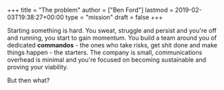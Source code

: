 +++
title = "The problem"
author = ["Ben Ford"]
lastmod = 2019-02-03T19:38:27+00:00
type = "mission"
draft = false
+++

Starting something is hard. You sweat, struggle and persist and you're off and
running, you start to gain momentum. You build a team around you of dedicated
**commandos** - the ones who take risks, get shit done and make things happen - the
starters. The company is small, communications overhead is minimal and you're
focused on becoming sustainable and proving your viability.

But then what?
